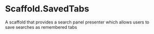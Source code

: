 # Scaffold.SavedTabs
A scaffold that provides a search panel presenter which allows users to save searches as remembered tabs